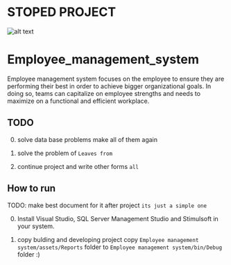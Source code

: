 
# STOPED PROJECT

![alt text](https://www.seekpng.com/png/full/925-9253336_page-under-construction-stop-sign.png)

# Employee_management_system

Employee management system focuses on the employee to ensure they are performing their best in order to achieve bigger organizational goals. In doing so, teams can capitalize on employee strengths and needs to maximize on a functional and efficient workplace.

## TODO

0. solve data base problems make all of them again

1. solve the problem of `Leaves from`

2. continue project and write other forms `all`



## How to run

TODO: make best document for it after project `its just a simple one`

0. Install Visual Studio, SQL Server Management Studio and Stimulsoft in your system.

1. copy bulding and developing project copy `Employee management system/assets/Reports` folder to `Employee management system/bin/Debug` folder :)
